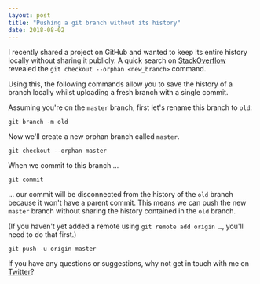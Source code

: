 ```yaml
---
layout: post
title: "Pushing a git branch without its history"
date: 2018-08-02
---
```


I recently shared a project on GitHub and wanted to keep its entire history locally without sharing it publicly. A quick search on [StackOverflow](https://stackoverflow.com/questions/12543055/#12543340) revealed the `git checkout --orphan <new_branch>` command.

Using this, the following commands allow you to save the history of a branch locally whilst uploading a fresh branch with a single commit.

Assuming you're on the `master` branch, first let's rename this branch to `old`:

``` shell
git branch -m old
```

Now we'll create a new orphan branch called `master`.

```shell
git checkout --orphan master
```

When we commit to this branch …

``` shell
git commit
```

… our commit will be disconnected from the history of the `old` branch because it won't have a parent commit. This means we can push the new `master` branch without sharing the history contained in the `old` branch.

(If you haven't yet added a remote using `git remote add origin …`, you'll need to do that first.)

``` shell
git push -u origin master
```

If you have any questions or suggestions, why not get in touch with me on [Twitter](https://twitter.com/gregrs_uk)?

